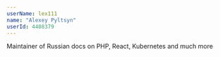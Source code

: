 ```yaml
---
userName: lex111
name: "Alexey Pyltsyn"
userId: 4408379
---
```


Maintainer of Russian docs on PHP, React, Kubernetes and much more
